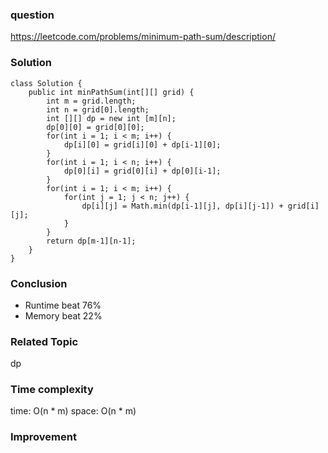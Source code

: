 ### question
https://leetcode.com/problems/minimum-path-sum/description/
### Solution
```
class Solution {
    public int minPathSum(int[][] grid) {
        int m = grid.length;
        int n = grid[0].length;
        int [][] dp = new int [m][n];
        dp[0][0] = grid[0][0];
        for(int i = 1; i < m; i++) {
            dp[i][0] = grid[i][0] + dp[i-1][0];
        }
        for(int i = 1; i < n; i++) {
            dp[0][i] = grid[0][i] + dp[0][i-1];
        }
        for(int i = 1; i < m; i++) {
            for(int j = 1; j < n; j++) {
                dp[i][j] = Math.min(dp[i-1][j], dp[i][j-1]) + grid[i][j];
            }
        }
        return dp[m-1][n-1];
    }
}
```
### Conclusion
- Runtime beat 76%
- Memory beat 22%

### Related Topic
dp

### Time complexity
time: O(n * m)
space: O(n * m)

### Improvement